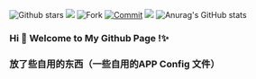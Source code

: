 ![Github stars](https://img.shields.io/github/stars/onenora/Saber.svg)
![](https://visitor-badge.glitch.me/badge?page_id=onenora.Saber)
![Fork](https://img.shields.io/github/forks/onenora/Saber)
[![Commit](https://img.shields.io/github/commit-activity/m/onenora/Saber?label=Commits)](https://github.com/onenora/Saber/commits/main)
[![](https://img.shields.io/github/followers/onenora?label=follow&style=social)](https://github.com/onenora)
![Anurag's GitHub stats](https://github-readme-stats.vercel.app/api?username=onenora&hide=issues&show_icons=true&theme=buefy)

### Hi 👋 Welcome to My Github Page !✨
### 放了些自用的东西（一些自用的APP Config 文件）